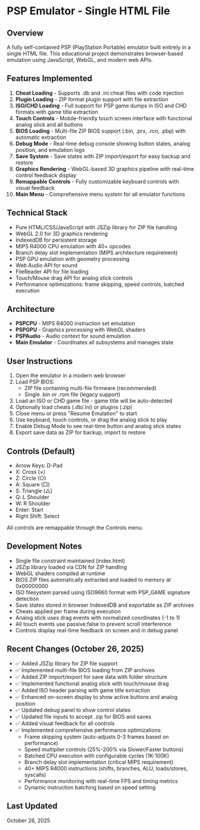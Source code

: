 # PSP Emulator - Single HTML File

## Overview
A fully self-contained PSP (PlayStation Portable) emulator built entirely in a single HTML file. This educational project demonstrates browser-based emulation using JavaScript, WebGL, and modern web APIs.

## Features Implemented
1. **Cheat Loading** - Supports .db and .ini cheat files with code injection
2. **Plugin Loading** - ZIP format plugin support with file extraction
3. **ISO/CHD Loading** - Full support for PSP game dumps in ISO and CHD formats with game title extraction
4. **Touch Controls** - Mobile-friendly touch screen interface with functional analog stick and all buttons
5. **BIOS Loading** - Multi-file ZIP BIOS support (.bin, .prx, .rco, .pbp) with automatic extraction
6. **Debug Mode** - Real-time debug console showing button states, analog position, and emulation logs
7. **Save System** - Save states with ZIP import/export for easy backup and restore
8. **Graphics Rendering** - WebGL-based 3D graphics pipeline with real-time control feedback display
9. **Remappable Controls** - Fully customizable keyboard controls with visual feedback
10. **Main Menu** - Comprehensive menu system for all emulator functions

## Technical Stack
- Pure HTML/CSS/JavaScript with JSZip library for ZIP file handling
- WebGL 2.0 for 3D graphics rendering
- IndexedDB for persistent storage
- MIPS R4000 CPU emulation with 40+ opcodes
- Branch delay slot implementation (MIPS architecture requirement)
- PSP GPU emulation with geometry processing
- Web Audio API for sound
- FileReader API for file loading
- Touch/Mouse drag API for analog stick controls
- Performance optimizations: frame skipping, speed controls, batched execution

## Architecture
- **PSPCPU** - MIPS R4000 instruction set emulation
- **PSPGPU** - Graphics processing with WebGL shaders
- **PSPAudio** - Audio context for sound emulation
- **Main Emulator** - Coordinates all subsystems and manages state

## User Instructions
1. Open the emulator in a modern web browser
2. Load PSP BIOS:
   - ZIP file containing multi-file firmware (recommended)
   - Single .bin or .rom file (legacy support)
3. Load an ISO or CHD game file - game title will be auto-detected
4. Optionally load cheats (.db/.ini) or plugins (.zip)
5. Close menu or press "Resume Emulation" to start
6. Use keyboard, touch controls, or drag the analog stick to play
7. Enable Debug Mode to see real-time button and analog stick states
8. Export save data as ZIP for backup, import to restore

## Controls (Default)
- Arrow Keys: D-Pad
- X: Cross (×)
- Z: Circle (○)
- A: Square (□)
- S: Triangle (△)
- Q: L Shoulder
- W: R Shoulder
- Enter: Start
- Right Shift: Select

All controls are remappable through the Controls menu.

## Development Notes
- Single file constraint maintained (index.html)
- JSZip library loaded via CDN for ZIP handling
- WebGL shaders compiled at runtime
- BIOS ZIP files automatically extracted and loaded to memory at 0x00000000
- ISO filesystem parsed using ISO9660 format with PSP_GAME signature detection
- Save states stored in browser IndexedDB and exportable as ZIP archives
- Cheats applied per frame during execution
- Analog stick uses drag events with normalized coordinates (-1 to 1)
- All touch events use passive:false to prevent scroll interference
- Controls display real-time feedback on screen and in debug panel

## Recent Changes (October 26, 2025)
- ✅ Added JSZip library for ZIP file support
- ✅ Implemented multi-file BIOS loading from ZIP archives
- ✅ Added ZIP import/export for save data with folder structure
- ✅ Implemented functional analog stick with touch/mouse drag
- ✅ Added ISO header parsing with game title extraction
- ✅ Enhanced on-screen display to show active buttons and analog position
- ✅ Updated debug panel to show control states
- ✅ Updated file inputs to accept .zip for BIOS and saves
- ✅ Added visual feedback for all controls
- ✅ Implemented comprehensive performance optimizations:
  - Frame skipping system (auto-adjusts 0-3 frames based on performance)
  - Speed multiplier controls (25%-200% via Slower/Faster buttons)
  - Batched CPU execution with configurable cycles (1K-100K)
  - Branch delay slot implementation (critical MIPS requirement)
  - 40+ MIPS R4000 instructions (shifts, branches, ALU, loads/stores, syscalls)
  - Performance monitoring with real-time FPS and timing metrics
  - Dynamic instruction batching based on speed setting

## Last Updated
October 26, 2025

